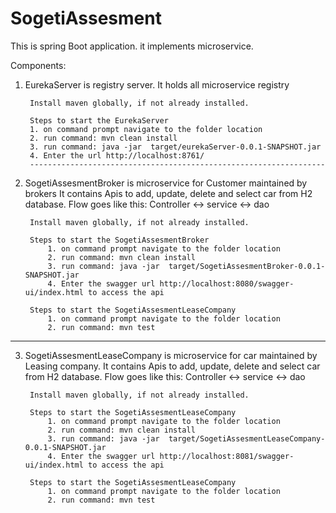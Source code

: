 # SogetiAssesment
This is spring Boot application. it implements microservice.

Components:

1. EurekaServer is registry server. It holds all microservice registry

		Install maven globally, if not already installed.
		
		Steps to start the EurekaServer
		1. on command prompt navigate to the folder location
		2. run command: mvn clean install
		3. run command: java -jar  target/eurekaServer-0.0.1-SNAPSHOT.jar
		4. Enter the url http://localhost:8761/
		------------------------------------------------------------------

2. SogetiAssesmentBroker is microservice for Customer maintained by brokers
   It contains Apis to add, update, delete and select car from H2 database.
   Flow goes like this: Controller <-> service <-> dao

		Install maven globally, if not already installed.
		
		Steps to start the SogetiAssesmentBroker
			1. on command prompt navigate to the folder location
			2. run command: mvn clean install
			3. run command: java -jar  target/SogetiAssesmentBroker-0.0.1-SNAPSHOT.jar
			4. Enter the swagger url http://localhost:8080/swagger-ui/index.html to access the api
		
		Steps to start the SogetiAssesmentLeaseCompany
		 	1. on command prompt navigate to the folder location
			2. run command: mvn test
--------------------------------------------------------------------------------

3. SogetiAssesmentLeaseCompany is microservice for car maintained by Leasing company.
   It contains Apis to add, update, delete and select car from H2 database. 
   Flow goes like this: Controller <-> service <-> dao

		Install maven globally, if not already installed.
		
		Steps to start the SogetiAssesmentLeaseCompany
			1. on command prompt navigate to the folder location
			2. run command: mvn clean install
			3. run command: java -jar  target/SogetiAssesmentLeaseCompany-0.0.1-SNAPSHOT.jar
			4. Enter the swagger url http://localhost:8081/swagger-ui/index.html to access the api
		
		Steps to start the SogetiAssesmentLeaseCompany
		 	1. on command prompt navigate to the folder location
			2. run command: mvn test
